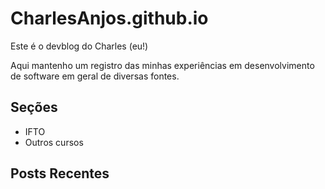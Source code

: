 # CharlesAnjos.github.io

Este é o devblog do Charles (eu!)

Aqui mantenho um registro das minhas experiências em desenvolvimento de software em geral de diversas fontes.

## Seções

- IFTO
- Outros cursos

## Posts Recentes